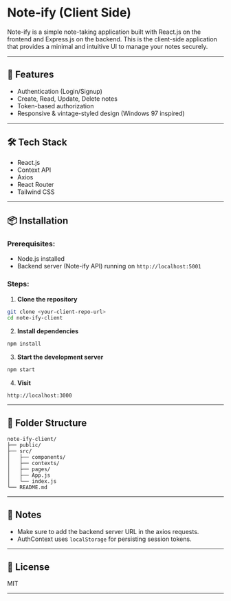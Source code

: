 # Note-ify (Client Side)

Note-ify is a simple note-taking application built with React.js on the frontend and Express.js on the backend. This is the client-side application that provides a minimal and intuitive UI to manage your notes securely.

---

## 🚀 Features

- Authentication (Login/Signup)
- Create, Read, Update, Delete notes
- Token-based authorization
- Responsive & vintage-styled design (Windows 97 inspired)

---

## 🛠️ Tech Stack

- React.js
- Context API
- Axios
- React Router
- Tailwind CSS

---

## 📦 Installation

### Prerequisites:

- Node.js installed
- Backend server (Note-ify API) running on `http://localhost:5001`

### Steps:

1. **Clone the repository**
```bash
git clone <your-client-repo-url>
cd note-ify-client
```

2. **Install dependencies**
```bash
npm install
```

3. **Start the development server**
```bash
npm start
```

4. **Visit**
```
http://localhost:3000
```

---

## 📁 Folder Structure

```
note-ify-client/
├── public/
├── src/
│   ├── components/
│   ├── contexts/
│   ├── pages/
│   ├── App.js
│   └── index.js
└── README.md
```

---

## 📌 Notes

- Make sure to add the backend server URL in the axios requests.
- AuthContext uses `localStorage` for persisting session tokens.

---

## 📄 License

MIT

---